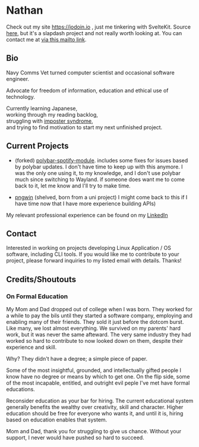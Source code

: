 # Nathan

Check out my site https://jodoin.io , just me tinkering with SvelteKit. Source [here](https://github.com/corigne/misfits/), but it's a slapdash project and not really worth looking at.
You can contact me at [via this mailto link](mailto:nathan@jodoin.io).

## Bio

Navy Comms Vet turned computer scientist and occasional software engineer.  

Advocate for freedom of information, education and ethical use of technology.

Currently learning Japanese,  
working through my reading backlog,  
struggling with [imposter syndrome](https://programmerhumor.io/programming-memes/impostor-syndrome),  
and trying to find motivation to start my next unfinished project. 

## Current Projects
- (forked) [polybar-spotify-module](https://github.com/corigne/polybar-spotify-module). includes some fixes for issues based by polybar updates. I don't have time to keep up with this anymore. I was the only one using it, to my knowledge, and I don't use polybar much since switching to Wayland. if someone does want me to come back to it, let me know and I'll try to make time.

- [pngwin](https://github.com/corigne/pngwin) (shelved, born from a uni project) I might come back to this if I have time now that I have more experience building APIs)

My relevant professional experience can be found on my [LinkedIn](https://www.linkedin.com/in/nathan-jodoin-2076a049)

## Contact  
Interested in working on projects developing Linux Application / OS software, including CLI tools.
If you would like me to contribute to your project, please forward inquiries to my listed email with details.  Thanks!  

## Credits/Shoutouts

### On Formal Education

My Mom and Dad dropped out of college when I was born. They worked for a while to pay the bils until they started a software company, employing and enabling many of their friends.
They sold it just before the dotcom burst. Like many, we lost almost everything. We survived on my parents' hard work, but it was never the same afteward. The very same industry they had worked so hard to contribute to now looked down on them, despite their experience and skill.  

Why? They didn't have a degree; a simple piece of paper.  

Some of the most insightful, grounded, and intellectually gifted people I know have no degree or means by which to get one.
On the flip side, some of the most incapable, entitled, and outright evil peple I've met have formal educations.

Reconsider education as your bar for hiring. The current educational system generally benefits the wealthy over creativity, skill and character.
Higher education should be free for everyone who wants it, and until it is, hiring based on education enables that system.

Mom and Dad, thank you for struggling to give us chance. Without your support, I never would have pushed so hard to succeed.

<!---
corigne/corigne is a ✨ special ✨ repository because its `README.md` (this file) appears on your GitHub profile.
You can click the Preview link to take a look at your changes.
--->
